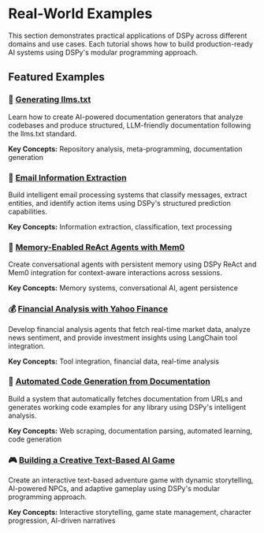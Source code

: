 # Real-World Examples

This section demonstrates practical applications of DSPy across different domains and use cases. Each tutorial shows how to build production-ready AI systems using DSPy's modular programming approach.

## Featured Examples

### 📄 [Generating llms.txt](../llms_txt_generation/index.md)
Learn how to create AI-powered documentation generators that analyze codebases and produce structured, LLM-friendly documentation following the llms.txt standard.

**Key Concepts:** Repository analysis, meta-programming, documentation generation

### 📧 [Email Information Extraction](../email_extraction/index.md)
Build intelligent email processing systems that classify messages, extract entities, and identify action items using DSPy's structured prediction capabilities.

**Key Concepts:** Information extraction, classification, text processing

### 🧠 [Memory-Enabled ReAct Agents with Mem0](../mem0_react_agent/index.md)
Create conversational agents with persistent memory using DSPy ReAct and Mem0 integration for context-aware interactions across sessions.

**Key Concepts:** Memory systems, conversational AI, agent persistence

### 💰 [Financial Analysis with Yahoo Finance](../yahoo_finance_react/index.md)
Develop financial analysis agents that fetch real-time market data, analyze news sentiment, and provide investment insights using LangChain tool integration.

**Key Concepts:** Tool integration, financial data, real-time analysis

### 🔄 [Automated Code Generation from Documentation](../sample_code_generation/index.md)
Build a system that automatically fetches documentation from URLs and generates working code examples for any library using DSPy's intelligent analysis.

**Key Concepts:** Web scraping, documentation parsing, automated learning, code generation

### 🎮 [Building a Creative Text-Based AI Game](../ai_text_game/index.md)
Create an interactive text-based adventure game with dynamic storytelling, AI-powered NPCs, and adaptive gameplay using DSPy's modular programming approach.

**Key Concepts:** Interactive storytelling, game state management, character progression, AI-driven narratives
